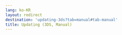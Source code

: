 ```yaml
---
lang: ko-KR
layout: redirect
destination: 'updating-3ds?tab=manual#tab-manual'
title: Updating (3DS, Manual)
---
```


